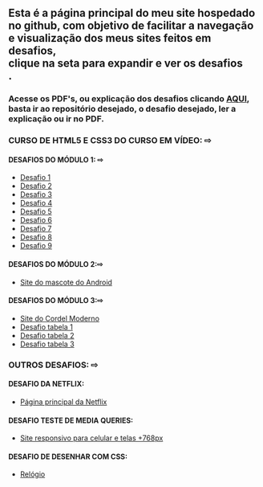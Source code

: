 <html lang="pt-br">

<head>
<meta charset="UTF-8">
<meta http-equiv="X-UA-Compatible" content="IE=edge">
<meta name="viewport" content="width=device-width, initial-scale=1.0">
<link rel="stylesheet" href="style.css">
</head>

<body>
    
<h2><strong>Esta é a página principal do meu site hospedado no github, com objetivo de facilitar a navegação e visualização dos meus sites feitos em desafios, <div id="cor">clique na seta para expandir e ver os desafios</div>.</strong></h2>

<h3>Acesse os PDF's, ou explicação dos desafios clicando <a href="https://github.com/TascaXD" target="_blank">AQUI</a>, basta ir ao repositório desejado, o desafio desejado, ler a explicação ou ir no PDF.</h3>

<h3>CURSO DE HTML5 E CSS3 DO CURSO EM VÍDEO: <span class="menu-icon">⇨</span> </h3> 

<div class="desafios-menu">
<h4>DESAFIOS DO MÓDULO 1: <span class="menu-icon">⇨</span> </h4>

<ul class="desafios-menu">

<a href="https://tascaxd.github.io/modulo-1/DESAFIO%201/desafio1.html" target="_blank">
<li>Desafio 1</li>
</a>

<a href="https://tascaxd.github.io/modulo-1/DESAFIO%202/desafio2.html" target="_blank">
<li>Desafio 2</li>
</a>

<a href="https://tascaxd.github.io/modulo-1/DESAFIO%203/desafio3.html" target="_blank">
<li>Desafio 3</li>
</a>

<a href="https://tascaxd.github.io/modulo-1/DESAFIO%204/desafio4.html" target="_blank">
<li>Desafio 4</li>
</a>

<a href="https://tascaxd.github.io/modulo-1/DESAFIO%205/desafio5.html" target="_blank">
<li>Desafio 5</li>
</a>

<a href="https://tascaxd.github.io/modulo-1/DESAFIO6/desafio6.html" target="_blank">
<li>Desafio 6</li>
</a>
<a href="https://tascaxd.github.io/modulo-1/DESAFIO7/desafio7.html" target="_blank">
<li>Desafio 7</li>
</a>

<a href="https://tascaxd.github.io/modulo-1/DESAFIO8/desafio8.html" target="_blank">
<li>Desafio 8</li>
</a>

<a href="https://tascaxd.github.io/modulo-1/DESAFIO9/desafio9.html" target="_blank">
<li>Desafio 9</li>
</a>

</ul>

<h4>DESAFIOS DO MÓDULO 2:<span class="menu-icon">⇨</span></h4>

<ul class="desafios-menu">

<a href="https://tascaxd.github.io/modulo-2/pagina2.html" target="_blank">
<li>Site do mascote do Android</li>
</a>

</ul>

<h4>DESAFIOS DO MÓDULO 3:<span class="menu-icon">⇨</span></h4>

<ul class="desafios-menu">

<a href="https://tascaxd.github.io/modulo-3/desafio%20cordel/cordel.html" target="_blank">
<li>Site do Cordel Moderno</li>
</a>

<a href="https://tascaxd.github.io/modulo-3/desafio%20tabelas/table.html" target="_blank">
<li>Desafio tabela 1</li>
</a>

<a href="https://tascaxd.github.io/modulo-3/desafio%20tabelas/table2.html" target="_blank">
<li>Desafio tabela 2</li>
</a>

<a href="https://tascaxd.github.io/modulo-3/desafio%20tabelas/table3.html" target="_blank">
<li>Desafio tabela 3</li>
</a>

</ul>

</div>

<h3>OUTROS DESAFIOS:  <span class="menu-icon">⇨</span> </h3> 

<div class="desafios-menu">
<h4>DESAFIO DA NETFLIX:</h4>

<ul>   
<a href="https://tascaxd.github.io/NETFLIX/netflix.html" target="_blank">
<li>Página principal da Netflix</li>
</a>
</ul>

<h4>DESAFIO TESTE DE MEDIA QUERIES:</h4>

<ul>
<a href="https://tascaxd.github.io/desafio-mq/index.html" target="_blank">
<li>Site responsivo para celular e telas +768px</li>
</a>
</ul>

<h4>DESAFIO DE DESENHAR COM CSS:</h4>

<ul>
<a href="https://tascaxd.github.io/projeto-relogio/relogio.html" target="_blank">
<li>Relógio</li>
</a>
</ul>

</div>

<script src="script.js"></script>
</body>
</html>

